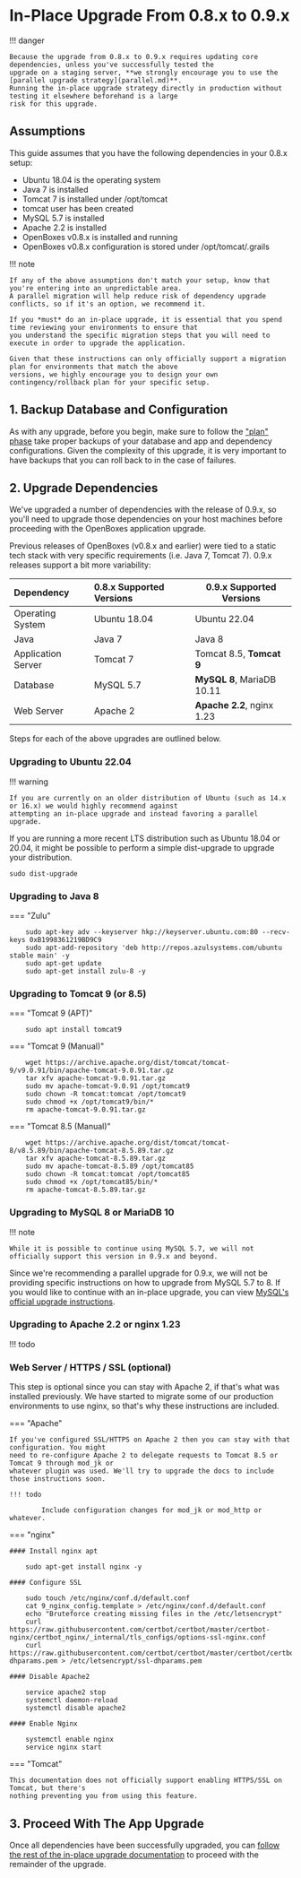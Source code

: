 # In-Place Upgrade From 0.8.x to 0.9.x

!!! danger

    Because the upgrade from 0.8.x to 0.9.x requires updating core dependencies, unless you've successfully tested the
    upgrade on a staging server, **we strongly encourage you to use the [parallel upgrade strategy](parallel.md)**.
    Running the in-place upgrade strategy directly in production without testing it elsewhere beforehand is a large
    risk for this upgrade.


## Assumptions

This guide assumes that you have the following dependencies in your 0.8.x setup:

* Ubuntu 18.04 is the operating system
* Java 7 is installed
* Tomcat 7 is installed under /opt/tomcat
* tomcat user has been created
* MySQL 5.7 is installed
* Apache 2.2 is installed
* OpenBoxes v0.8.x is installed and running
* OpenBoxes v0.8.x configuration is stored under /opt/tomcat/.grails

!!! note

    If any of the above assumptions don't match your setup, know that you're entering into an unpredictable area.
    A parallel migration will help reduce risk of dependency upgrade conflicts, so if it's an option, we recommend it.

    If you *must* do an in-place upgrade, it is essential that you spend time reviewing your environments to ensure that
    you understand the specific migration steps that you will need to execute in order to upgrade the application.

    Given that these instructions can only officially support a migration plan for environments that match the above
    versions, we highly encourage you to design your own contingency/rollback plan for your specific setup.


## 1. Backup Database and Configuration

As with any upgrade, before you begin, make sure to follow the
["plan" phase](../../../plan/rollback-strategies/overview.md) take proper backups of your database and app and
dependency configurations. Given the complexity of this upgrade, it is very important to have backups that you
can roll back to in the case of failures.


## 2. Upgrade Dependencies

We've upgraded a number of dependencies with the release of 0.9.x, so you'll need to upgrade those dependencies
on your host machines before proceeding with the OpenBoxes application upgrade.

Previous releases of OpenBoxes (v0.8.x and earlier) were tied to a static tech stack with very specific requirements
(i.e. Java 7, Tomcat 7). 0.9.x releases support a bit more variability:

| Dependency         | 0.8.x Supported Versions | 0.9.x Supported Versions   |
|:-------------------|:-------------------------|----------------------------|
| Operating System   | Ubuntu 18.04             | Ubuntu 22.04               |
| Java               | Java 7                   | Java 8                     |
| Application Server | Tomcat 7                 | Tomcat 8.5, **Tomcat 9**   |
| Database           | MySQL 5.7                | **MySQL 8**, MariaDB 10.11 |
| Web Server         | Apache 2                 | **Apache 2.2**, nginx 1.23 |

Steps for each of the above upgrades are outlined below.


### Upgrading to Ubuntu 22.04

!!! warning

    If you are currently on an older distribution of Ubuntu (such as 14.x or 16.x) we would highly recommend against
    attempting an in-place upgrade and instead favoring a parallel upgrade.

If you are running a more recent LTS distribution such as Ubuntu 18.04 or 20.04, it might be possible to perform a
simple dist-upgrade to upgrade your distribution.

```
sudo dist-upgrade
```


### Upgrading to Java 8

=== "Zulu"

        sudo apt-key adv --keyserver hkp://keyserver.ubuntu.com:80 --recv-keys 0xB1998361219BD9C9
        sudo apt-add-repository 'deb http://repos.azulsystems.com/ubuntu stable main' -y
        sudo apt-get update
        sudo apt-get install zulu-8 -y


### Upgrading to Tomcat 9 (or 8.5)

=== "Tomcat 9 (APT)"

        sudo apt install tomcat9 

=== "Tomcat 9 (Manual)"

        wget https://archive.apache.org/dist/tomcat/tomcat-9/v9.0.91/bin/apache-tomcat-9.0.91.tar.gz
        tar xfv apache-tomcat-9.0.91.tar.gz
        sudo mv apache-tomcat-9.0.91 /opt/tomcat9
        sudo chown -R tomcat:tomcat /opt/tomcat9
        sudo chmod +x /opt/tomcat9/bin/*
        rm apache-tomcat-9.0.91.tar.gz

=== "Tomcat 8.5 (Manual)"

        wget https://archive.apache.org/dist/tomcat/tomcat-8/v8.5.89/bin/apache-tomcat-8.5.89.tar.gz
        tar xfv apache-tomcat-8.5.89.tar.gz
        sudo mv apache-tomcat-8.5.89 /opt/tomcat85
        sudo chown -R tomcat:tomcat /opt/tomcat85
        sudo chmod +x /opt/tomcat85/bin/*
        rm apache-tomcat-8.5.89.tar.gz


### Upgrading to MySQL 8 or MariaDB 10

!!! note

    While it is possible to continue using MySQL 5.7, we will not officially support this version in 0.9.x and beyond.

Since we're recommending a parallel upgrade for 0.9.x, we will not be providing specific instructions on how to
upgrade from MySQL 5.7 to 8. If you would like to continue with an in-place upgrade, you can view
[MySQL's official upgrade instructions](https://dev.mysql.com/blog-archive/inplace-upgrade-from-mysql-5-7-to-mysql-8-0/).


### Upgrading to Apache 2.2 or nginx 1.23

!!! todo


### Web Server / HTTPS / SSL (optional)
This step is optional since you can stay with Apache 2, if that's what was installed previously. We
have started to migrate some of our production environments to use nginx, so that's why these
instructions are included.

=== "Apache"

    If you've configured SSL/HTTPS on Apache 2 then you can stay with that configuration. You might 
    need to re-configure Apache 2 to delegate requests to Tomcat 8.5 or Tomcat 9 through mod_jk or 
    whatever plugin was used. We'll try to upgrade the docs to include those instructions soon.
    
    !!! todo
    
            Include configuration changes for mod_jk or mod_http or whatever. 

=== "nginx"

    #### Install nginx apt
    
        sudo apt-get install nginx -y
    
    #### Configure SSL
    
        sudo touch /etc/nginx/conf.d/default.conf
        cat 9_nginx_config.template > /etc/nginx/conf.d/default.conf
        echo "Bruteforce creating missing files in the /etc/letsencrypt"
        curl https://raw.githubusercontent.com/certbot/certbot/master/certbot-nginx/certbot_nginx/_internal/tls_configs/options-ssl-nginx.conf
        curl https://raw.githubusercontent.com/certbot/certbot/master/certbot/certbot/ssl-dhparams.pem > /etc/letsencrypt/ssl-dhparams.pem
    
    #### Disable Apache2 
    
        service apache2 stop
        systemctl daemon-reload
        systemctl disable apache2
    
    #### Enable Nginx
    
        systemctl enable nginx
        service nginx start

=== "Tomcat"

    This documentation does not officially support enabling HTTPS/SSL on Tomcat, but there's
    nothing preventing you from using this feature.


## 3. Proceed With The App Upgrade

Once all dependencies have been successfully upgraded, you can
[follow the rest of the in-place upgrade documentation](../../in-place/upgrade-app.md) to proceed with the remainder
of the upgrade.
